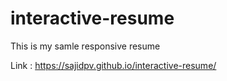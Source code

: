 # interactive-resume

This is my samle responsive resume

Link : https://sajidpv.github.io/interactive-resume/
